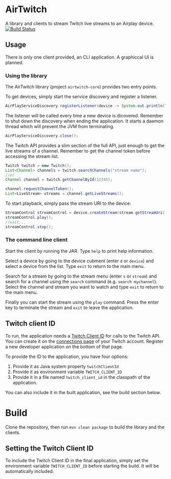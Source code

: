 # AirTwitch
A library and clients to stream Twitch live streams to an Airplay device.
[![Build Status](https://travis-ci.org/mdreier/airstream.svg?branch=master)](https://travis-ci.org/mdreier/airstream)

## Usage
There is only one client provided, an CLI application. A graphiccal UI is planned.

### Using the library
The AirTwitch library (project `airtwitch-core`) provides two entry points.

To get devices, simply start the service discovery and register a listener.

````java
AirPlayServiceDiscovery.registerListener(device -> System.out.println("Found device: " + device.getName());
````
The listener will be called every time a new device is dicovered. Remember to shut down the discovery when 
ending the application. It starts a daemon thread which will prevent the JVM from terminating.
````java
AirPlayServiceDiscovery.close();
````

The Twitch API provides a slim section of the full API, just enough to get the live streams of a channel. Remember 
to get the channel token before accessing the stream list.
````java
Twitch twitch = new Twitch();
List<Channel> channels = twitch.searchChannels("stream name");
//or
Channel channel = twitch.getChannelById(12345);

channel.requestChannelToken();
List<LiveStream> streams = channel.getLiveStreams();
````

To start playback, simply pass the stream URI to the device:
````java
StreamControl streamControl = device.createStream(stream.getStreamUri());
streamControl.play();
//wait...
streamControl.stop();
````

### The command line client
Start the client by running the JAR. Type `help` to print help information.

Select a device by going to the device cubment (enter `d` or `device`) and select a device from the list. Type `exit` 
to return to the main menu.

Search for a stream by going to the stream menu (enter `s` or `stream`) and search for a channel using the `search`
command (e.g. `search mychannel`). Select the channel and stream you want to watch and type `exit` 
to return to the main menu.

Finally you can start the stream using the `play` command. Press the enter key to terminate the stream and `exit` to 
leave the application.

## Twitch client ID
To run, the application needs a [Twitch Client ID](https://dev.twitch.tv/docs/v5/guides/using-the-twitch-api/)
for calls to the Twitch API. You can create it on the [connections page](https://www.twitch.tv/settings/connections) 
of your Twitch account. Register a new developer application on the bottom of that page.

To provide the ID to the application, you have four options:

1. Provide it as Java system property `twitchClientId`
2. Provide it as environment variable `TWITCH_CLIENT_ID`
3. Provide it in a file named `twitch_client_id` in the classpath of the application.

You can also include it in the built application, see the build section below.

# Build
Clone the repository, then run `mvn clean package` to build the library and the clients.

## Setting the Twitch Client ID
To include the Twitch Client ID in the final application, simply  set the environment variable `TWITCH_CLIENT_ID` 
before starting the build. It will be automatically included.
